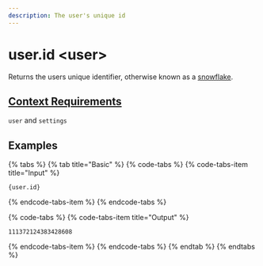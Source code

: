 ```yaml
---
description: The user's unique id
---
```


# user.id &lt;user&gt;

Returns the users unique identifier, otherwise known as a [snowflake](https://discordapp.com/developers/docs/reference#snowflakes).

## [Context Requirements](../tags.md#context-requirements)

`user` and `settings`

## Examples

{% tabs %}
{% tab title="Basic" %}
{% code-tabs %}
{% code-tabs-item title="Input" %}
```text
{user.id}
```
{% endcode-tabs-item %}
{% endcode-tabs %}

{% code-tabs %}
{% code-tabs-item title="Output" %}
```text
111372124383428608
```
{% endcode-tabs-item %}
{% endcode-tabs %}
{% endtab %}
{% endtabs %}



